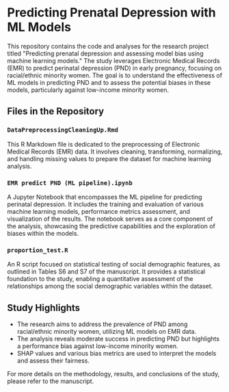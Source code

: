 # Predicting Prenatal Depression with ML Models

This repository contains the code and analyses for the research project titled "Predicting prenatal depression and assessing model bias using machine learning models." The study leverages Electronic Medical Records (EMR) to predict perinatal depression (PND) in early pregnancy, focusing on racial/ethnic minority women. The goal is to understand the effectiveness of ML models in predicting PND and to assess the potential biases in these models, particularly against low-income minority women.

## Files in the Repository

### `DataPreprocessingCleaningUp.Rmd`

This R Markdown file is dedicated to the preprocessing of Electronic Medical Records (EMR) data. It involves cleaning, transforming, normalizing, and handling missing values to prepare the dataset for machine learning analysis.

### `EMR predict PND (ML pipeline).ipynb`

A Jupyter Notebook that encompasses the ML pipeline for predicting perinatal depression. It includes the training and evaluation of various machine learning models, performance metrics assessment, and visualization of the results. The notebook serves as a core component of the analysis, showcasing the predictive capabilities and the exploration of biases within the models.

### `proportion_test.R`

An R script focused on statistical testing of social demographic features, as outlined in Tables S6 and S7 of the manuscript. It provides a statistical foundation to the study, enabling a quantitative assessment of the relationships among the social demographic variables within the dataset.

## Study Highlights

- The research aims to address the prevalence of PND among racial/ethnic minority women, utilizing ML models on EMR data.
- The analysis reveals moderate success in predicting PND but highlights a performance bias against low-income minority women.
- SHAP values and various bias metrics are used to interpret the models and assess their fairness.

For more details on the methodology, results, and conclusions of the study, please refer to the manuscript.
